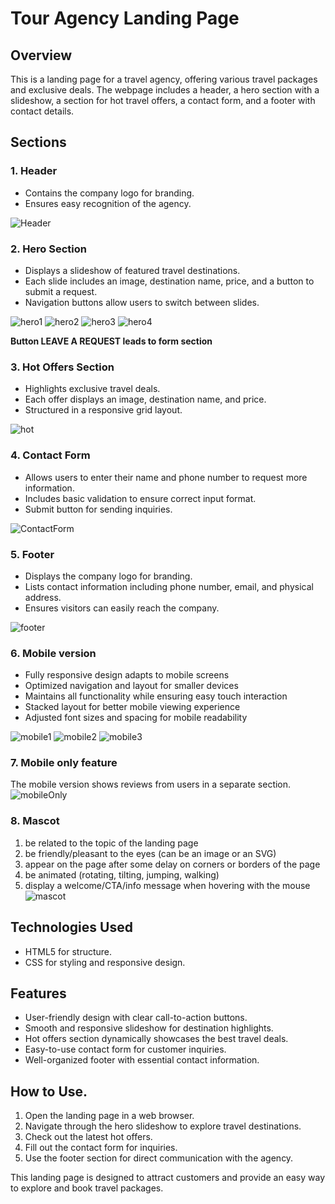 # Tour Agency Landing Page

## Overview

This is a landing page for a travel agency, offering various travel packages and exclusive deals. The webpage includes a header, a hero section with a slideshow, a section for hot travel offers, a contact form, and a footer with contact details.

## Sections

### 1. Header

- Contains the company logo for branding.
- Ensures easy recognition of the agency.

![Header](screens/header.png)

### 2. Hero Section

- Displays a slideshow of featured travel destinations.
- Each slide includes an image, destination name, price, and a button to submit a request.
- Navigation buttons allow users to switch between slides.

![hero1](screens/hero1.png)
![hero2](screens/hero2.png)
![hero3](screens/hero3.png)
![hero4](screens/hero4.png)

**Button LEAVE A REQUEST leads to form section**

### 3. Hot Offers Section

- Highlights exclusive travel deals.
- Each offer displays an image, destination name, and price.
- Structured in a responsive grid layout.

![hot](screens/hotOffers.png)

### 4. Contact Form

- Allows users to enter their name and phone number to request more information.
- Includes basic validation to ensure correct input format.
- Submit button for sending inquiries.

![ContactForm](screens/form.png)

### 5. Footer

- Displays the company logo for branding.
- Lists contact information including phone number, email, and physical address.
- Ensures visitors can easily reach the company.

![footer](screens/footer.png)

### 6. Mobile version

- Fully responsive design adapts to mobile screens
- Optimized navigation and layout for smaller devices
- Maintains all functionality while ensuring easy touch interaction
- Stacked layout for better mobile viewing experience
- Adjusted font sizes and spacing for mobile readability

![mobile1](screens/mobile1.png)
![mobile2](screens/mobile2.png)
![mobile3](screens/mobile3.png)

### 7. Mobile only feature

The mobile version shows reviews from users in a separate section.
![mobileOnly](screens/mobileOnly.png)

### 8. Mascot

1. be related to the topic of the landing page
2. be friendly/pleasant to the eyes (can be an image or an SVG)
3. appear on the page after some delay on corners or borders of the page
4. be animated (rotating, tilting, jumping, walking)
5. display a welcome/CTA/info message when hovering with the mouse
   ![mascot](screens/mascot.png)

## Technologies Used

- HTML5 for structure.
- CSS for styling and responsive design.

## Features

- User-friendly design with clear call-to-action buttons.
- Smooth and responsive slideshow for destination highlights.
- Hot offers section dynamically showcases the best travel deals.
- Easy-to-use contact form for customer inquiries.
- Well-organized footer with essential contact information.

## How to Use.

1. Open the landing page in a web browser.
2. Navigate through the hero slideshow to explore travel destinations.
3. Check out the latest hot offers.
4. Fill out the contact form for inquiries.
5. Use the footer section for direct communication with the agency.

This landing page is designed to attract customers and provide an easy way to explore and book travel packages.
